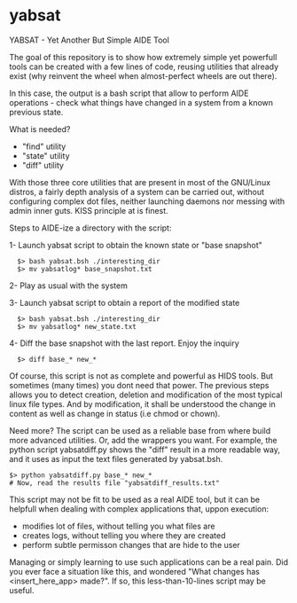 # yabsat
YABSAT - Yet Another But Simple AIDE Tool

The goal of this repository is to show how extremely simple yet powerfull tools can be created with a few lines of code, reusing utilities that already exist (why reinvent the wheel when almost-perfect wheels are out there).

In this case, the output is a bash script that allow to perform AIDE operations - check what things have changed in a system from a known previous state.

What is needed?
- "find" utility
- "state" utility
- "diff" utility

With those three core utilities that are present in most of the GNU/Linux distros, a fairly depth analysis of a system can be carried out, without configuring complex dot files, neither launching daemons nor messing with admin inner guts. KISS principle at is finest.

Steps to AIDE-ize a directory with the script:

1- Launch yabsat script to obtain the known state or "base snapshot"
```
  $> bash yabsat.bsh ./interesting_dir
  $> mv yabsatlog* base_snapshot.txt
```

2- Play as usual with the system

3- Launch yabsat script to obtain a report of the modified state
```
  $> bash yabsat.bsh ./interesting_dir
  $> mv yabsatlog* new_state.txt
```
  
4- Diff the base snapshot with the last report. Enjoy the inquiry
```
  $> diff base_* new_*
```
  
Of course, this script is not as complete and powerful as HIDS tools. But sometimes (many times) you dont need that power. The previous steps allows you to detect creation, deletion and modification of the most typical linux file types. And by modification, it shall be understood the change in content as well as change in status (i.e chmod or chown).

Need more? The script can be used as a reliable base from where build more advanced utilities. Or, add the wrappers you want. For example, the python script yabsatdiff.py shows the "diff" result in a more readable way, and it uses as input the text files generated by yabsat.bsh.
```
$> python yabsatdiff.py base_* new_*
# Now, read the results file "yabsatdiff_results.txt"
```

This script may not be fit to be used as a real AIDE tool, but it can be helpfull when dealing with complex applications that, uppon execution:
- modifies lot of files, without telling you what files are
- creates logs, without telling you where they are created
- perform subtle permisson changes that are hide to the user

Managing or simply learning to use such applications can be a real pain. Did you ever face a situation like this, and wondered "What changes has <insert_here_app> made?". If so, this less-than-10-lines script may be useful.
